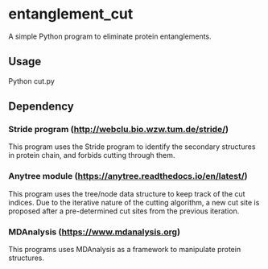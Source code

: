 # entanglement_cut

A simple Python program to eliminate protein entanglements.

## Usage

Python cut.py

## Dependency

### Stride program (http://webclu.bio.wzw.tum.de/stride/)

This program uses the Stride program to identify the secondary structures in protein chain, and forbids cutting through them. 

### Anytree module (https://anytree.readthedocs.io/en/latest/)

This program uses the tree/node data structure to keep track of the cut indices. Due to the iterative nature of the cutting algorithm, a new cut site is proposed after a  pre-determined cut sites from the previous iteration. 

### MDAnalysis (https://www.mdanalysis.org)

This programs uses MDAnalysis as a framework to manipulate protein structures. 





